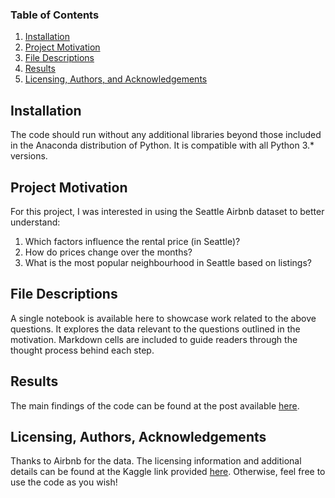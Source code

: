 ### Table of Contents

1. [Installation](#installation)
2. [Project Motivation](#motivation)
3. [File Descriptions](#files)
4. [Results](#results)
5. [Licensing, Authors, and Acknowledgements](#licensing)

## Installation <a name="installation"></a>

The code should run without any additional libraries beyond those included in the Anaconda distribution of Python. It is compatible with all Python 3.* versions.

## Project Motivation<a name="motivation"></a>

For this project, I was interested in using the Seattle Airbnb dataset to better understand:

1. Which factors influence the rental price (in Seattle)?
2. How do prices change over the months?
3. What is the most popular neighbourhood in Seattle based on listings?




## File Descriptions <a name="files"></a>

A single notebook is available here to showcase work related to the above questions. It explores the data relevant to the questions outlined in the motivation. Markdown cells are included to guide readers through the thought process behind each step.

## Results<a name="results"></a>

The main findings of the code can be found at the post available [here](https://medium.com/@christianscheu96/exploring-the-seattle-airbnb-market-price-influences-seasonal-trends-and-popular-neighbourhoods-04689ac09e0b).

## Licensing, Authors, Acknowledgements<a name="licensing"></a>

Thanks to Airbnb for the data.  The licensing information and additional details can be found at the Kaggle link provided [here](https://www.kaggle.com/datasets/airbnb/seattle/data).  Otherwise, feel free to use the code as you wish!
